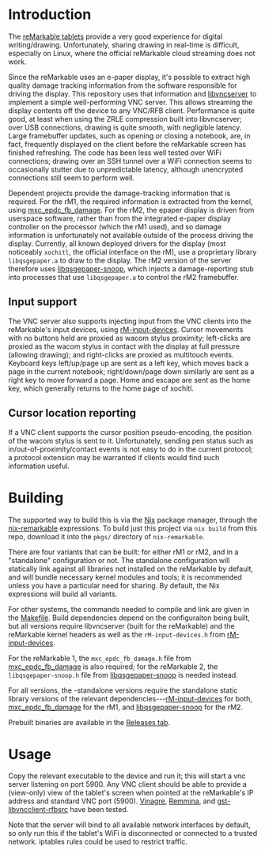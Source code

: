 # Introduction

The [reMarkable tablets](https://remarkable.com) provide a very good
experience for digital writing/drawing. Unfortunately, sharing drawing
in real-time is difficult, especially on Linux, where the official
reMarkable cloud streaming does not work.

Since the reMarkable uses an e-paper display, it's possible to extract
high quality damage tracking information from the software responsible
for driving the display. This repository uses that information and
[libvncserver](https://libvnc.github.io) to implement a simple
well-performing VNC server. This allows streaming the display contents
off the device to any VNC/RFB client. Performance is quite good, at
least when using the ZRLE compression built into libvncserver; over
USB connections, drawing is quite smooth, with negligible latency.
Large framebuffer updates, such as opening or closing a notebook, are,
in fact, frequently displayed on the client before the reMarkable
screen has finished refreshing. The code has been less well tested
over WiFi connections; drawing over an SSH tunnel over a WiFi
connection seems to occasionally stutter due to unpredictable latency,
although unencrypted connections still seem to perform well.

Dependent projects provide the damage-tracking information that is
required. For the rM1, the required information is extracted from the
kernel, using
[mxc_epdc_fb_damage](https://github.com/pl-semiotics/mxc_epdc_fb_damage).
For the rM2, the epaper display is driven from userspace software,
rather than from the integrated e-paper display controller on the
processor (which the rM1 used), and so damage information is
unfortunately not available outside of the process driving the
display. Currently, all known deployed drivers for the display (most
noticeably `xochitl`, the official interface on the rM), use a
proprietary library `libqsgepaper.a` to draw to the display. The rM2
version of the server therefore uses
[libqsgepaper-snoop](https://github.com/pl-semiotics/libqsgepaper-snoop),
which injects a damage-reporting stub into processes that use
`libqsgepaper.a` to control the rM2 framebuffer.

## Input support

The VNC server also supports injecting input from the VNC clients into
the reMarkable's input devices, using
[rM-input-devices](https://github.com/pl-semiotics/rM-input-devices).
Cursor movements with no buttons held are proxied as wacom stylus
proximity; left-clicks are proxied as the wacom stylus in contact with
the display at full pressure (allowing drawing); and right-clicks are
proxied as multitouch events. Keyboard keys left/up/page up are sent
as a left key, which moves back a page in the current notebook;
right/down/page down similarly are sent as a right key to move forward
a page. Home and escape are sent as the home key, which generally
returns to the home page of xochitl.

## Cursor location reporting

If a VNC client supports the cursor position pseudo-encoding, the
position of the wacom stylus is sent to it. Unfortunately, sending pen
status such as in/out-of-proximity/contact events is not easy to do in
the current protocol; a protocol extension may be warranted if clients
would find such information useful.

# Building

The supported way to build this is via the
[Nix](https://nixos.org/nix) package manager, through the
[nix-remarkable](https://github.com/pl-semiotics/nix-remarkable)
expressions. To build just this project via `nix build` from this
repo, download it into the `pkgs/` directory of `nix-remarkable`.

There are four variants that can be built: for either rM1 or rM2, and
in a "standalone" configuration or not. The standalone configuration
will statically link against all libraries not installed on the
reMarkable by default, and will bundle necessary kernel modules and
tools; it is recommended unless you have a particular need for
sharing. By default, the Nix expressions will build all variants.

For other systems, the commands needed to compile and link are given
in the [Makefile](./Makefile). Build dependencies depend on the
configuraiton being built, but all versions require libvncserver
(built for the reMarkable) and the reMarkable kernel headers as well
as the `rM-input-devices.h` from
[rM-input-devices](https://github.com/pl-semiotics/rM-input-devices).

For the reMarkable 1, the `mxc_epdc_fb_damage.h` file from
[mxc_epdc_fb_damage](https://github.com/pl-semiotics/mxc_epdc_fb_damage)
is also required; for the reMarkable 2, the `libqsgepaper-snoop.h`
file from
[libqsgepaper-snoop](https://github.com/pl-semiotics/libqsgepaper-snoop)
is needed instead.

For all versions, the -standalone versions require the standalone
static library versions of the relevant
dependencies---[rM-input-devices](https://github.com/pl-semiotics/rM-input-devices)
for both,
[mxc_epdc_fb_damage](https://github.com/pl-semiotics/mxc_epdc_fb_damage)
for the rM1, and
[libqsgepaper-snoop](https://github.com/pl-semiotics/libqsgepaper-snoop)
for the rM2.

Prebuilt binaries are available in the [Releases
tab](https://github.com/pl-semiotics/rM-vnc-server/releases).

# Usage

Copy the relevant executable to the device and run it; this will start
a vnc server listening on port 5900. Any VNC client should be able to
provide a (view-only) view of the tablet's screen when pointed at the
reMarkable's IP address and standard VNC port (5900).
[Vinagre](https://gitlab.gnome.org/GNOME/vinagre),
[Remmina](remmina.org), and
[gst-libvncclient-rfbsrc](https://github.com/pl-semiotics/gst-libvncclient-rfbsrc)
have been tested.

Note that the server will bind to all available network interfaces by
default, so only run this if the tablet's WiFi is disconnected or
connected to a trusted network. iptables rules could be used to
restrict traffic.
